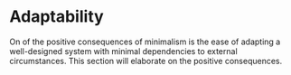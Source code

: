 # Adaptability

On of the positive consequences of minimalism is the ease of adapting a well-designed system with minimal dependencies to external circumstances. This section will elaborate on the positive consequences.
